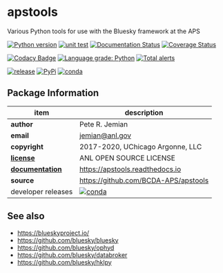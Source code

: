 # apstools

Various Python tools for use with the Bluesky framework at the APS

[![Python version](https://img.shields.io/pypi/pyversions/apstools.svg)](https://pypi.python.org/pypi/apstools)
[![unit test](https://travis-ci.org/BCDA-APS/apstools.svg?branch=master)](https://travis-ci.org/BCDA-APS/apstools)
[![Documentation Status](https://readthedocs.org/projects/apstools/badge/?version=latest)](http://apstools.readthedocs.io/en/latest/?badge=latest)
[![Coverage Status](https://coveralls.io/repos/github/BCDA-APS/apstools/badge.svg?branch=master)](https://coveralls.io/github/BCDA-APS/apstools?branch=master)

[![Codacy Badge](https://app.codacy.com/project/badge/Grade/91e9a4781f99470c807ae2f3263e0c2d)](https://www.codacy.com/gh/BCDA-APS/apstools?utm_source=github.com&amp;utm_medium=referral&amp;utm_content=BCDA-APS/apstools&amp;utm_campaign=Badge_Grade)
[![Language grade: Python](https://img.shields.io/lgtm/grade/python/g/BCDA-APS/apstools.svg?logo=lgtm&logoWidth=18)](https://lgtm.com/projects/g/BCDA-APS/apstools/context:python)
[![Total alerts](https://img.shields.io/lgtm/alerts/g/BCDA-APS/apstools.svg?logo=lgtm&logoWidth=18)](https://lgtm.com/projects/g/BCDA-APS/apstools/alerts/)

<!--
[![tag](https://img.shields.io/github/tag/BCDA-APS/apstools.svg)](https://github.com/BCDA-APS/apstools/tags)
-->
[![release](https://img.shields.io/github/release/BCDA-APS/apstools.svg)](https://github.com/BCDA-APS/apstools/releases)
[![PyPi](https://img.shields.io/pypi/v/apstools.svg)](https://pypi.python.org/pypi/apstools)
[![conda](https://anaconda.org/aps-anl-tag/apstools/badges/version.svg)](https://anaconda.org/aps-anl-tag/apstools)

## Package Information

item              | description
------------------|--------------------------------
**author**        | Pete R. Jemian
**email**         | jemian@anl.gov
**copyright**     | 2017-2020, UChicago Argonne, LLC
[**license**](LICENSE.txt) | ANL OPEN SOURCE LICENSE
[**documentation**](https://apstools.readthedocs.io) | https://apstools.readthedocs.io
**source**        | https://github.com/BCDA-APS/apstools
developer releases | [![conda](https://anaconda.org/aps-anl-dev/apstools/badges/version.svg)](https://anaconda.org/aps-anl-dev/apstools)


## See also
* https://blueskyproject.io/
* https://github.com/bluesky/bluesky
* https://github.com/bluesky/ophyd
* https://github.com/bluesky/databroker
* https://github.com/bluesky/hklpy
